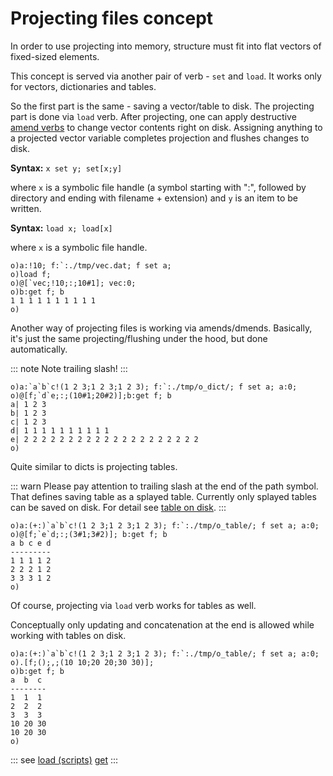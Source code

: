 # Projecting files concept

In order to use projecting into memory, structure must fit into flat vectors of fixed-sized elements.

This concept is served via another pair of verb - ```set``` and ```load```. It works only for vectors, dictionaries and tables.

So the first part is the same - saving a vector/table to disk. The projecting part is done via ```load``` verb. After projecting, one can apply destructive [amend verbs](/verbs/amendsdmends/tetramend.md) to change vector contents right on disk. Assigning anything to a projected vector variable completes projection and flushes changes to disk.

**Syntax:** ```x set y; set[x;y]```

where `x` is a symbolic file handle (a symbol starting with ":", followed by directory and ending with filename + extension) and `y` is an item to be written.

**Syntax:** ```load x; load[x]```

where `x` is a symbolic file handle.

```o
o)a:!10; f:`:./tmp/vec.dat; f set a;
o)load f;
o)@[`vec;!10;:;10#1]; vec:0;
o)b:get f; b
1 1 1 1 1 1 1 1 1 1
o)
```

Another way of projecting files is working via amends/dmends. Basically, it's just the same projecting/flushing under the hood, but done automatically.

::: note
Note trailing slash!
:::

```o
o)a:`a`b`c!(1 2 3;1 2 3;1 2 3); f:`:./tmp/o_dict/; f set a; a:0;
o)@[f;`d`e;:;(10#1;20#2)];b:get f; b
a| 1 2 3
b| 1 2 3
c| 1 2 3
d| 1 1 1 1 1 1 1 1 1 1
e| 2 2 2 2 2 2 2 2 2 2 2 2 2 2 2 2 2 2 2 2
o)
```

Quite similar to dicts is projecting tables.

::: warn
Please pay attention to trailing slash at the end of the path symbol. That defines saving table as a splayed table.
Currently only splayed tables can be saved on disk. For detail see [table on disk](/reference/types/tables/ondisk.md).
:::

```o
o)a:(+:)`a`b`c!(1 2 3;1 2 3;1 2 3); f:`:./tmp/o_table/; f set a; a:0;
o)@[f;`e`d;:;(3#1;3#2)]; b:get f; b
a b c e d
---------
1 1 1 1 2
2 2 2 1 2
3 3 3 1 2
o)
```

Of course, projecting via ```load``` verb works for tables as well.

Conceptually only updating and concatenation at the end is allowed while working with tables on disk.

```o
o)a:(+:)`a`b`c!(1 2 3;1 2 3;1 2 3); f:`:./tmp/o_table/; f set a; a:0;
o).[f;();,;(10 10;20 20;30 30)];
o)b:get f; b
a  b  c
--------
1  1  1
2  2  2
3  3  3
10 20 30
10 20 30
o)
```


::: see
[load (scripts)](/verbs/scripts/load.md)
[get](/verbs/file/get.md)
:::
